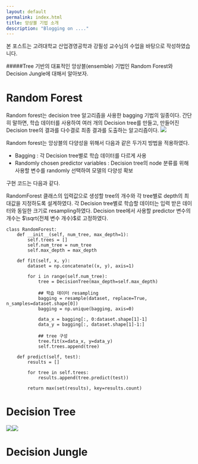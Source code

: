 ```yaml
---
layout: default
permalink: index.html
title: 앙상블 기법 소개
description: "Blogging on ...."
---
```


 본 포스트는 고려대학교 산업경영공학과 강필성 교수님의 수업을 바탕으로 작성하였습니다.


#####Tree 기반의 대표적인 앙상블(ensemble) 기법인 Random Forest와 Decision Jungle에 대해서 알아보자.

# Random Forest
Random forest는 decision tree 알고리즘을 사용한 bagging 기법의 일종이다.
간단히 말하면, 학습 데이터를 사용하여 여러 개의 Decision tree를 만들고, 만들어진 Decision tree의 결과를 다수결로 최종 결과를 도출하는 알고리즘이다.
![](https://goo.gl/images/724rrJ)

Random forest는 앙상블의 다양성을 위해서 다음과 같은 두가지 방법을 적용하였다.
* Bagging : 각 Decision tree별로 학습 데이터를 다르게 사용
* Randomly chosen predictor variables : Decision tree의 node 분류를 위해 사용할 변수를 randomly 선택하여 모델의 다양성 확보

구현 코드는 다음과 같다.

RandomForest 클래스의 입력값으로 생성할 tree의 개수와 각 tree별로 depth의 최대값을 지정하도록 설계하였다.
각 Decision tree별로 학습할 데이터는 입력 받은 데이터와 동일한 크기로 resampling하였다.
Decision tree에서 사용할 predictor 변수의 개수는 $\sqrt{전체 변수 개수}$로 고정하였다.
```
class RandomForest:
    def __init__(self, num_tree, max_depth=1):
        self.trees = []
        self.num_tree = num_tree
        self.max_depth = max_depth
    
    def fit(self, x, y):
        dataset = np.concatenate((x, y), axis=1)
        
        for i in range(self.num_tree):
            tree = DecisionTree(max_depth=self.max_depth)
            
            ## 학습 데이터 resampling
            bagging = resample(dataset, replace=True, n_samples=dataset.shape[0])
            bagging = np.unique(bagging, axis=0)
            
            data_x = bagging[:, 0:dataset.shape[1]-1]
            data_y = bagging[:, dataset.shape[1]-1:]
            
            ## tree 구성
            tree.fit(x=data_x, y=data_y)
            self.trees.append(tree)
    
    def predict(self, test):
        results = []
        
        for tree in self.trees:
            results.append(tree.predict(test))
        
        return max(set(results), key=results.count)
```


# Decision Tree
![](https://Eric1Goh.github.io/images/training_latent.png)![](https://Eric1Goh.github.io/images/training_test_latent.png)


# Decision Jungle
